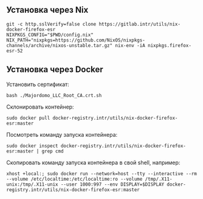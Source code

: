## Установка через Nix

``` shell
git -c http.sslVerify=false clone https://gitlab.intr/utils/nix-docker-firefox-esr
NIXPKGS_CONFIG="$PWD/config.nix" NIX_PATH="nixpkgs=https://github.com/NixOS/nixpkgs-channels/archive/nixos-unstable.tar.gz" nix-env -iA nixpkgs.firefox-esr-52
```

## Установка через Docker

Установить сертификат:
``` shell
bash ./Majordomo_LLC_Root_CA.crt.sh
```

Склонировать контейнер:
``` shell
sudo docker pull docker-registry.intr/utils/nix-docker-firefox-esr:master
```

Посмотреть команду запуска контейнера:
``` shell
sudo docker inspect docker-registry.intr/utils/nix-docker-firefox-esr:master | grep cmd
```

Скопировать команду запуска контейнера в свой shell, например:
``` shell
xhost +local:; sudo docker run --network=host --tty --interactive --rm --volume /etc/localtime:/etc/localtime:ro --volume /tmp/.X11-unix:/tmp/.X11-unix --user 1000:997 --env DISPLAY=$DISPLAY docker-registry.intr/utils/nix-docker-firefox-esr:master
```
